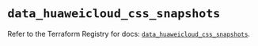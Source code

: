 # `data_huaweicloud_css_snapshots`

Refer to the Terraform Registry for docs: [`data_huaweicloud_css_snapshots`](https://registry.terraform.io/providers/huaweicloud/huaweicloud/1.71.1/docs/data-sources/css_snapshots).
